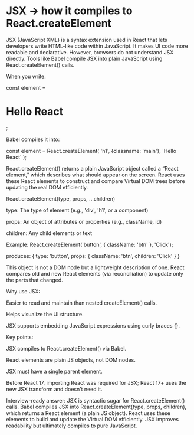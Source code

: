 # JSX → how it compiles to React.createElement

JSX (JavaScript XML) is a syntax extension used in React that lets developers write HTML-like code within JavaScript. It makes UI code more readable and declarative. However, browsers do not understand JSX directly. Tools like Babel compile JSX into plain JavaScript using React.createElement() calls.

When you write:

const element = <h1>Hello React</h1>;

Babel compiles it into:

const element = React.createElement(
'h1', 
{classname: 'main'}, 
'Hello React'
);

React.createElement() returns a plain JavaScript object called a “React element,” which describes what should appear on the screen. React uses these React elements to construct and compare Virtual DOM trees before updating the real DOM efficiently.

React.createElement(type, props, ...children)

type: The type of element (e.g., 'div', 'h1', or a component)

props: An object of attributes or properties (e.g., className, id)

children: Any child elements or text

Example:
React.createElement('button', { className: 'btn' }, 'Click');

produces:
{
type: 'button',
props: { className: 'btn', children: 'Click' }
}

This object is not a DOM node but a lightweight description of one. React compares old and new React elements (via reconciliation) to update only the parts that changed.

Why use JSX:

Easier to read and maintain than nested createElement() calls.

Helps visualize the UI structure.

JSX supports embedding JavaScript expressions using curly braces {}.

Key points:

JSX compiles to React.createElement() via Babel.

React elements are plain JS objects, not DOM nodes.

JSX must have a single parent element.

Before React 17, importing React was required for JSX; React 17+ uses the new JSX transform and doesn’t need it.

Interview-ready answer:
JSX is syntactic sugar for React.createElement() calls. Babel compiles JSX into React.createElement(type, props, children), which returns a React element (a plain JS object). React uses these elements to build and update the Virtual DOM efficiently. JSX improves readability but ultimately compiles to pure JavaScript.
